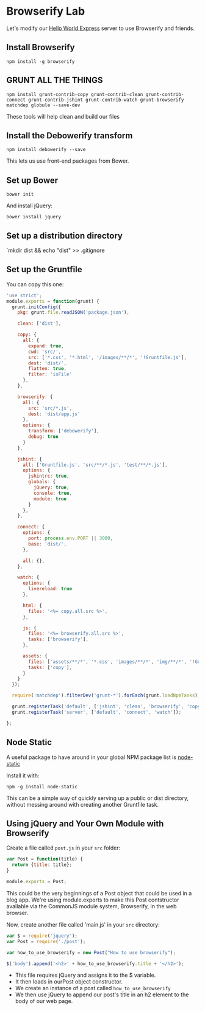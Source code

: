# Browserify Lab

Let's modify our [Hello World Express]() server to use Browserify and friends.

## Install Browserify

`npm install -g browserify`

## GRUNT ALL THE THINGS

`npm install grunt-contrib-copy grunt-contrib-clean grunt-contrib-connect grunt-contrib-jshint grunt-contrib-watch grunt-browserify matchdep globule --save-dev`

These tools will help clean and build our files

## Install the Debowerify transform

`npm install debowerify --save`

This lets us use front-end packages from Bower.

## Set up Bower

`bower init`

And install jQuery:

`bower install jquery`

## Set up a distribution directory

`mkdir dist && echo "dist" >> .gitignore

## Set up the Gruntfile

You can copy this one:

```javascript
'use strict';
module.exports = function(grunt) {
  grunt.initConfig({
    pkg: grunt.file.readJSON('package.json'),

    clean: ['dist'],

    copy: {
      all: {
        expand: true,
        cwd: 'src/',
        src: ['*.css', '*.html', '/images/**/*', '!Gruntfile.js'],
        dest: 'dist/',
        flatten: true,
        filter: 'isFile'
      },
    },

    browserify: {
      all: {
        src: 'src/*.js',
        dest: 'dist/app.js'
      },
      options: {
        transform: ['debowerify'],
        debug: true
      }
    },

    jshint: {
      all: ['Gruntfile.js', 'src/**/*.js', 'test/**/*.js'],
      options: {
        jshintrc: true,
        globals: {
          jQuery: true,
          console: true,
          module: true
        }
      },
    },

    connect: {
      options: {
        port: process.env.PORT || 3000,
        base: 'dist/',
      },

      all: {},
    },

    watch: {
      options: {
        livereload: true
      },

      html: {
        files: '<%= copy.all.src %>',
      },

      js: {
        files: '<%= browserify.all.src %>',
        tasks: ['browserify'],
      },

      assets: {
        files: ['assets/**/*', '*.css', 'images/**/*', 'img/**/*', '!Gruntfile.js'],
        tasks: ['copy'],
      }
    }
  });

  require('matchdep').filterDev('grunt-*').forEach(grunt.loadNpmTasks);

  grunt.registerTask('default', ['jshint', 'clean', 'browserify', 'copy']);
  grunt.registerTask('server', ['default', 'connect', 'watch']);

};
```

## Node Static

A useful package to have around in your global NPM package list is [node-static](https://github.com/cloudhead/node-static)

Install it with:

`npm -g install node-static`

This can be a simple way of quickly serving up a public or dist directory, without messing around
with creating another Gruntfile task.

## Using jQuery and Your Own Module with Browserify

Create a file called `post.js` in your `src` folder:

```javascript
var Post = function(title) {
  return {title: title};
}

module.exports = Post;
```

This could be the very beginnings of a Post object that could be used in a blog app.
We're using module.exports to make this Post contstructor available via the CommonJS
module system,  Browserify, in the web browser.

Now, create another file called 'main.js' in your `src` directory:

```javascript
var $ = require('jquery');
var Post = require('./post');

var how_to_use_browserify = new Post("How to use browserify");

$('body').append('<h2>' + how_to_use_browserify.title + '</h2>');
```

* This file requires jQuery and assigns it to the $ variable.
* It then loads in ourPost object constructor. 
* We create an instance of a post called `how_to_use_browserify`
* We then use jQuery to append our post's title in an h2 element to the body of 
our web page.
